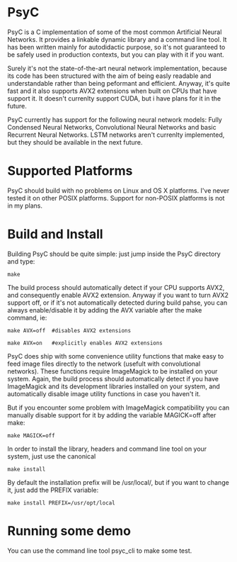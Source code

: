 PsyC
===

PsyC is a C implementation of some of the most common Artificial Neural Networks.
It provides a linkable dynamic library and a command line tool.
It has been written mainly for autodidactic purpose, so it's not guaranteed to 
be safely used in production contexts, but you can play with it if you want.

Surely it's not the state-of-the-art neural network implementation, because its 
code has been structured with the aim of being easly readable and 
understandable rather than being peformant and efficient.
Anyway, it's quite fast and it also supports AVX2 extensions when built on 
CPUs that have support it.
It doesn't currenlty support CUDA, but i have plans for it in the future.

PsyC currently has support for the following neural network models:
Fully Condensed Neural Networks, Convolutional Neural Networks and basic 
Recurrent Neural Networks.
LSTM networks aren't currenlty implemented, but they should be available in 
the next future.

Supported Platforms
===

PsyC should build with no problems on Linux and OS X platforms.
I've never tested it on other POSIX platforms.
Support for non-POSIX platforms is not in my plans.

Build and Install
===

Building PsyC should be quite simple: just jump inside the PsyC directory and 
type:

    make

The build process should automatically detect if your CPU supports AVX2, and 
consequently enable AVX2 extension.
Anyway if you want to turn AVX2 support off, or if it's not automatically 
detected during build pahse, you can always enable/disable it by adding 
the AVX variable after the make command, ie:

    make AVX=off  #disables AVX2 extensions

    make AVX=on   #explicitly enables AVX2 extensions

PsyC does ship with some convenience utility functions that make easy 
to feed image files directly to the network (usefult with convolutional networks).
These functions require ImageMagick to be installed on your system.
Again, the build process should automatically detect if you have ImageMagick 
and its development libraries installed on your system, and automatically 
disable image utility functions in case you haven't it.

But if you encounter some problem with ImageMagick compatibility you can 
manually disable support for it by adding the variable MAGICK=off after make:

    make MAGICK=off

In order to install the library, headers and command line tool on your system,
just use the canonical 

    make install

By default the installation prefix will be /usr/local/, but if you want to 
change it, just add the PREFIX variable:

    make install PREFIX=/usr/opt/local

Running some demo
===

You can use the command line tool psyc\_cli to make some test.



